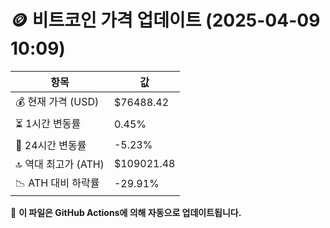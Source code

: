 # 🪙 비트코인 가격 업데이트 (2025-04-09 10:09)

| 항목                | 값 |
|--------------------|----------------|
| 💰 현재 가격 (USD) | $76488.42 |
| ⏳ 1시간 변동률    | 0.45% |
| 📆 24시간 변동률   | -5.23% |
| 🔝 역대 최고가 (ATH) | $109021.48 |
| 📉 ATH 대비 하락률 | -29.91% |

🔄 **이 파일은 GitHub Actions에 의해 자동으로 업데이트됩니다.**
